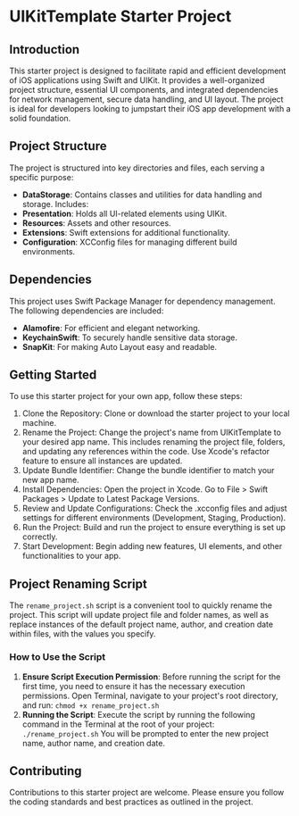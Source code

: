 # UIKitTemplate Starter Project
## Introduction
This starter project is designed to facilitate rapid and efficient development of iOS applications using Swift and UIKit. It provides a well-organized project structure, essential UI components, and integrated dependencies for network management, secure data handling, and UI layout. The project is ideal for developers looking to jumpstart their iOS app development with a solid foundation.

## Project Structure
The project is structured into key directories and files, each serving a specific purpose:

- **DataStorage**: Contains classes and utilities for data handling and storage. Includes:
- **Presentation**: Holds all UI-related elements using UIKit.
- **Resources**: Assets and other resources.
- **Extensions**: Swift extensions for additional functionality.
- **Configuration**: XCConfig files for managing different build environments.

## Dependencies
This project uses Swift Package Manager for dependency management. The following dependencies are included:

- **Alamofire**: For efficient and elegant networking.
- **KeychainSwift**: To securely handle sensitive data storage.
- **SnapKit**: For making Auto Layout easy and readable.

## Getting Started
To use this starter project for your own app, follow these steps:

1. Clone the Repository: Clone or download the starter project to your local machine.
2. Rename the Project: Change the project's name from UIKitTemplate to your desired app name. This includes renaming the project file, folders, and updating any references within the code. Use Xcode's refactor feature to ensure all instances are updated.
3. Update Bundle Identifier: Change the bundle identifier to match your new app name.
4. Install Dependencies: Open the project in Xcode. Go to File > Swift Packages > Update to Latest Package Versions.
5. Review and Update Configurations: Check the .xcconfig files and adjust settings for different environments (Development, Staging, Production).
6. Run the Project: Build and run the project to ensure everything is set up correctly.
7. Start Development: Begin adding new features, UI elements, and other functionalities to your app.

## Project Renaming Script
The `rename_project.sh` script is a convenient tool to quickly rename the project. This script will update project file and folder names, as well as replace instances of the default project name, author, and creation date within files, with the values you specify.

### How to Use the Script
1. **Ensure Script Execution Permission**:
Before running the script for the first time, you need to ensure it has the necessary execution permissions. Open Terminal, navigate to your project's root directory, and run:
```chmod +x rename_project.sh```
1. **Running the Script**:
Execute the script by running the following command in the Terminal at the root of your project:
```./rename_project.sh```
You will be prompted to enter the new project name, author name, and creation date.

## Contributing
Contributions to this starter project are welcome. Please ensure you follow the coding standards and best practices as outlined in the project.
